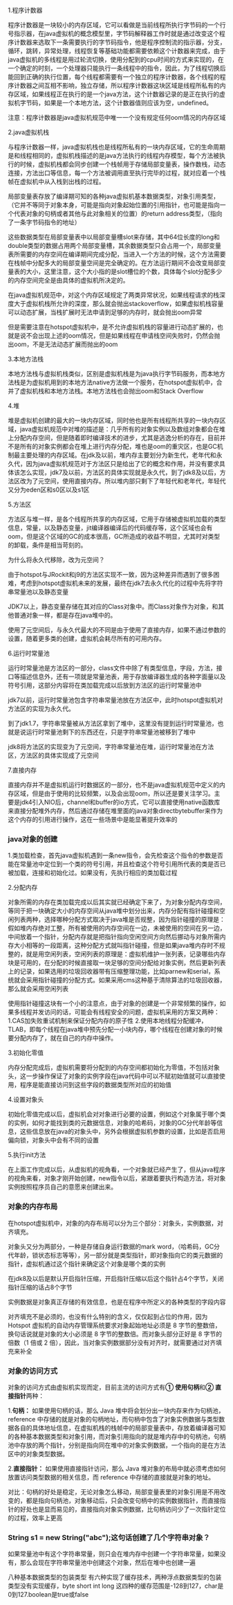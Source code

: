 1.程序计数器

程序计数器是一块较小的内存区域，它可以看做是当前线程所执行字节码的一个行号指示器，在java虚拟机的概念模型里，字节码解释器工作时就是通过改变这个程序计数器来选取下一条需要执行的字节码指令，他是程序控制流的指示器，分支，循环，跳转，异常处理，线程恢复等基础功能都需要依赖这个计数器来完成，由于java虚拟机的多线程是用过轮流切换，使用分配到的cpu时间的方式来实现的，在一个确定的时刻，一个处理器只能执行一条线程中的指令，因此，为了线程切换后能回到正确的执行位置，每个线程都需要有一个独立的程序计数器，各个线程的程序计数器之间互相不影响，独立存储，所以程序计数器这块区域是线程所私有的内存区域，如果线程正在执行的是一个java方法，这个计数器记录的是正在执行的虚拟机字节码，如果是一个本地方法，这个计数器值则应该为空，undefined。

注意：程序计数器是java虚拟机规范中唯一一个没有规定任何oom情况的内存区域

2.java虚拟机栈

与程序计数器一样，java虚拟机栈也是线程所私有的一块内存区域，它的生命周期是和线程相同的，虚拟机栈描述的是java方法执行的线程内存模型，每个方法被执行的时候，虚拟机栈都会同步创建一个栈帧用于存储局部变量表，操作数栈，动态连接，方法出口等信息，每一个方法被调用直至执行完毕的过程，就对应着一个栈帧在虚拟机中从入栈到出栈的过程。

局部变量表存放了编译期可知的各种java虚拟机基本数据类型，对象引用类型，（它并不等同于对象本身，可能是指向对象起始位置的引用指针，也可能是指向一个代表对象的句柄或者其他与此对象相关的位置）的return address类型，（指向了一条字节码指令的地址）

这些数据类型在局部变量表中以局部变量槽slot来存储，其中64位长度的long和double类型的数据占用两个局部变量槽，其余数据类型只会占用一个，局部变量表所需要的内存空间在编译期间完成分配，当进入一个方法的时候，这个方法需要在栈帧中分配多大的局部变量空间是完全确定的。在方法运行期间不会改变局部变量表的大小，这里注意，这个大小指的是slot槽位的个数，具体每个slot分配多少的内存空间完全是由具体的虚拟机所决定的。

在java虚拟机规范中，对这个内存区域规定了两类异常状况，如果线程请求的栈深度大于虚拟机栈所允许的深度，那么就会抛出stackoverflow，如果虚拟机栈容量可以动态扩展，当栈扩展时无法申请到足够的内存时，就会抛出oom异常

但是需要注意在hotspot虚拟机中，是不允许虚拟机栈的容量进行动态扩展的，也就是说不会出现上述的oom情况，但是如果线程在申请栈空间失败时，仍然会抛出oom，不是无法动态扩展而抛出的oom

3.本地方法栈

本地方法栈与虚拟机栈类似，区别是虚拟机栈是为java执行字节码服务，而本地方法栈是为虚拟机用到的本地方法native方法做一个服务，在hotspot虚拟机中，合并了虚拟机栈和本地方法栈。本地方法栈也会抛出oom和Stack Overflow

4.堆

堆是虚拟机创建的最大的一块内存区域，同时他也是所有线程所共享的一块内存区域，java虚拟机规范中对堆的描述是：几乎所有的对象实例以及数组对象都会在堆上分配内存空间，但是随着即时编译技术的进步，尤其是逃逸分析的存在，目前并不是所有的对象实例都会在堆上进行内存分配，堆也是oom的重灾区，也是GC机制最主要处理的内存区域。在jdk及以前，堆内存主要划分为新生代，老年代和永久代，因为java虚拟机规范对于方法区只是给出了它的概念和作用，并没有要求具体该怎么实现，jdk7及以前，方法区的具体实现就是永久代，到了jdk8及以后，方法区改为了元空间，使用直接内存。所以堆内部只剩下了年轻代和老年代，年轻代又分为eden区和s0区以及s1区

5.方法区

方法区与堆一样，是各个线程所共享的内存区域，它用于存储被虚拟机加载的类型信息，常量，以及静态变量，jit编译器编译后的代码缓存等，这个区域也会有oom，但是这个区域的GC的成本很高，GC所造成的收益不明显，尤其时对类型的卸载，条件是相当苛刻的。

为什么将永久代移除，改为元空间？

由于hotspot与JRockit和j9的方法区实现不一致，因为这种差异而遇到了很多困难，考虑到hotspot虚拟机未来的发展，最终在jdk7去永久代化的过程中先将字符串常量池以及静态变量

JDK7以上，静态变量存储在其对应的Class对象中。而Class对象作为对象，和其他普通对象一样，都是存在java堆中的。

使用了元空间后，与永久代最大的不同是由于使用了直接内存，如果不通过参数的设置，随着更多类的创建，虚拟机会耗尽所有的可用内存。

6.运行时常量池

运行时常量池是方法区的一部分，class文件中除了有类型信息，字段，方法，接口等描述信息外，还有一项就是常量池表，用于存放编译器生成的各种字面量以及符号引用，这部分内容将在类加载完成以后放到方法区的运行时常量池中

jdk7以前，运行时常量池包含字符串常量池放在方法区中，此时hotspot虚拟机对方法区的实现为永久代。

到了jdk1.7，字符串常量被从方法区拿到了堆中，这里没有提到运行时常量池，也就是说运行时常量池剩下的东西还在，只是字符串常量池被移到了堆中

jdk8将方法区的实现变为了元空间，字符串常量池在堆，运行时常量池在方法区，方法区的具体实现成了元空间

7.直接内存

直接内存并不是虚拟机运行时数据区的一部分，也不是java虚拟机规范中定义的内存区域，但是由于使用的比较频繁，以及会出现oom，所以还是要关注学习。主要是jdk4引入NIO后，channel和buffer的io方式，它可以直接使用native函数库来直接分配堆外内存，然后通过存储在堆里面的java对象directbytebuffer来作为这个内存的引用进行操作，这在一些场景中是能显著提升效率的

### java对象的创建

1.类加载检查，首先java虚拟机遇到一条new指令，会先检查这个指令的参数是否能在常量池中定位到一个类的符号引用，并且检查这个符号引用所代表的类是否已被加载，连接和初始化过。如果没有，先执行相应的类加载过程

2.分配内存

对象所需的内存在类加载完成以后其实就已经确定下来了，为对象分配内存空间，等同于把一块确定大小的内存空间从java堆中划分出来，内存分配有指针碰撞和空闲列表两种，选择哪种分配方式取决于java堆是否规整，因为指针碰撞的原理是：假如堆内存绝对工整，所有被使用的内存空间在一边，未被使用的空间在另一边，中间放着一个指针，分配内存就是把指针指向空闲空间方向然后挪动与对象所需内存大小相等的一段距离，这种分配方式就叫指针碰撞，但是如果java堆内存时不规整的，就是用空闲列表，空闲列表的原理是：虚拟机维护一张列表，记录哪些内存块是可用的，在分配的时候直接取一块足够的空间分配给对象实例，然后更新列表上的记录，如果选用的垃圾回收器带有压缩整理功能，比如parnew和serial，系统就会采用指针碰撞的分配方式。如果采用cms这种基于清除算法的垃圾回收器，那么就会采用空闲列表

使用指针碰撞这块有一个小的注意点，由于对象的创建是一个非常频繁的操作，如果多线程并发访问的话，可能会有线程安全的问题，虚拟机采用的方案又两种：1.CAS加失败重试机制来保证分配内存的原子性 2.使用本地线程分配缓冲，TLAB，即每个线程在java堆中预先分配一小块内存，哪个线程在创建对象的时候要分配内存了，就在自己的内存中操作。

3.初始化零值

内存分配完成后，虚拟机需要将分配到的内存空间都初始化为零值，不包括对象头，这一步操作保证了对象的实例字段在java代码中可以不赋初始值就可以直接使用，程序是能直接访问到这些字段的数据类型所对应的初始值

4.设置对象头

初始化零值完成以后，虚拟机会对对象进行必要的设置，例如这个对象属于哪个类的实例，如何才能找到类的元数据信息，对象的哈希码，对象的GC分代年龄等信息，这些信息放在java的对象头中，另外会根据虚拟机参数的设置，比如是否启用偏向锁，对象头中会有不同的设置

5.执行init方法

在上面工作完成以后，从虚拟机的视角看，一个对象就已经产生了，但从java程序的视角来看，对象才刚开始创建，new指令以后，紧跟着要执行构造方法，将对象实例按照程序员自己的意愿来创建出来。

### 对象的内存布局

在hotspot虚拟机中，对象的内存布局可以分为三个部分：对象头，实例数据，对齐填充。

对象头又分为两部分，一种是存储自身运行数据的mark word，（哈希码，GC分代年龄，锁状态标志等等），另一部分就是类型指针，即对象指向它的类元数据的指针，虚拟机通过这个指针来确定这个对象是哪个类的实例

在jdk8及以后是默认开启指针压缩，开启指针压缩以后这个指针占4个字节，关闭指针压缩的话占8个字节

实例数据是对象真正存储的有效信息，也是在程序中所定义的各种类型的字段内容

对齐填充不是必须的，也没有什么特别的含义，仅仅起到占位的作用，因为 Hotspot 虚拟机的自动内存管理系统要求对象起始地址必须是 8 字节的整数倍，换句话说就是对象的大小必须是 8 字节的整数倍。而对象头部分正好是 8 字节的倍数（1 倍或 2 倍），因此，当对象实例数据部分没有对齐时，就需要通过对齐填充来补全

### 对象的访问方式

对象的访问方式由虚拟机实现而定，目前主流的访问方式有**① 使用句柄**和**② 直接指针**两种：

1.**句柄：** 如果使用句柄的话，那么 Java 堆中将会划分出一块内存来作为句柄池，reference 中存储的就是对象的句柄地址，而句柄中包含了对象实例数据与类型数据各自的具体地址信息，在虚拟机栈的栈帧中的局部变量表中，存放着编译器可知的各种基本数据类型和对象引用，而对象引用指向的就是堆内存中的句柄池，句柄池中存放的两个指针，分别是指向同在堆中的对象实例数据，一个指向的是在方法区中的对象类型数据。

2.**直接指针：** 如果使用直接指针访问，那么 Java 堆对象的布局中就必须考虑如何放置访问类型数据的相关信息，而 reference 中存储的直接就是对象的地址。

对比：句柄的好处是稳定，无论对象怎么移动，局部变量表里的对象引用是不用改变的，都是指向句柄池，对象移动后，只会改变句柄中的实例数据指针，而直接指针的好处也是显而易见的，直接指向对象实例数据，比句柄访问少了一次指针定位的过程，效率上更高

### String s1 = new String("abc");这句话创建了几个字符串对象？

如果常量池中有这个字符串常量，则只会在堆内存中创建一个字符串常量，如果没有，那么会现在字符串常量池中创建这个对象，然后在堆中也创建一遍

八种基本数据类型的包装类型 有六种实现了缓存技术，两种浮点数据类型的包装类型没有实现缓存，byte short int long 这四种的缓存范围是-128到127，char是0到127.boolean是true或false